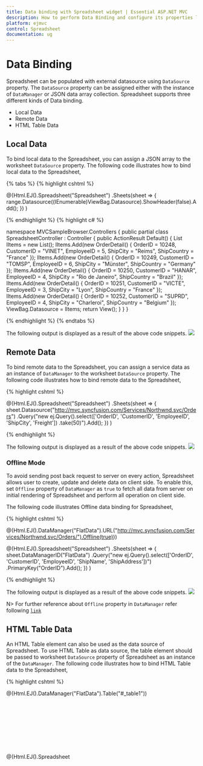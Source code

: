```yaml
---
title: Data binding with Spreadsheet widget | Essential ASP.NET MVC
description: How to perform Data Binding and configure its properties like dataSource, query etc.
platform: ejmvc
control: Spreadsheet
documentation: ug
---
```

# Data Binding

Spreadsheet can be populated with external datasource using `DataSource` property. The `DataSource` property can be assigned either with the instance of `DataManager` or JSON data array collection. Spreadsheet supports three different kinds of Data binding.

* Local Data
* Remote Data
* HTML Table Data

## Local Data

To bind local data to the Spreadsheet, you can assign a JSON array to the worksheet `DataSource` property. The following code illustrates how to bind local data to the Spreadsheet,

{% tabs %}
{% highlight cshtml %}

@(Html.EJ().Spreadsheet<object>("Spreadsheet")
    .Sheets(sheet =>
    {
        range.Datasource((IEnumerable<object>)ViewBag.Datasource).ShowHeader(false).Add();
    })
)
    
{% endhighlight %}
{% highlight c# %}

namespace MVCSampleBrowser.Controllers
{
    public partial class SpreadsheetController : Controller
    {
        public ActionResult Default()
        {
            List<OrderDetail> lItems = new List<OrderDetail>();
            lItems.Add(new OrderDetail() { OrderID = 10248, CustomerID = "VINET", EmployeeID = 5, ShipCity = "Reims", ShipCountry = "France" });
            lItems.Add(new OrderDetail() { OrderID = 10249, CustomerID = "TOMSP", EmployeeID = 6, ShipCity = "Münster", ShipCountry = "Germany" });
            lItems.Add(new OrderDetail() { OrderID = 10250, CustomerID = "HANAR", EmployeeID = 4, ShipCity = "Rio de Janeiro", ShipCountry = "Brazil" });
            lItems.Add(new OrderDetail() { OrderID = 10251, CustomerID = "VICTE", EmployeeID = 3, ShipCity = "Lyon", ShipCountry = "France" });
            lItems.Add(new OrderDetail() { OrderID = 10252, CustomerID = "SUPRD", EmployeeID = 4, ShipCity = "Charleroi", ShipCountry = "Belgium" });
            ViewBag.Datasource = lItems;
            return View();
        }
    }
}

{% endhighlight %}
{% endtabs %}

The following output is displayed as a result of the above code snippets.
![](Data-Binding_images/Data-Binding_img1.png)

## Remote Data

To bind remote data to the Spreadsheet, you can assign a service data as an instance of `DataManager` to the worksheet `DataSource` property. The following code illustrates how to bind remote data to the Spreadsheet,

{% highlight cshtml %}

@(Html.EJ().Spreadsheet<object>("Spreadsheet")
    .Sheets(sheet =>
    {
        sheet.Datasource("http://mvc.syncfusion.com/Services/Northwnd.svc/Orders")
        .Query("new ej.Query().select(['OrderID', 'CustomerID', 'EmployeeID', 'ShipCity', 'Freight'])
        .take(50)").Add();
    })
)
    
{% endhighlight %}

The following output is displayed as a result of the above code snippets.
![](Data-Binding_images/Data-Binding_img2.png)

### Offline Mode

To avoid sending post back request to server on every action, Spreadsheet allows user to create, update and delete data on client side. To enable this, set `Offline` property of `DataManager` as `true` to fetch all data from server on initial rendering of Spreadsheet and perform all operation on client side.

The following code illustrates Offline data binding for Spreadsheet,

{% highlight cshtml %}

@(Html.EJ().DataManager("FlatData").URL("http://mvc.syncfusion.com/Services/Northwnd.svc/Orders/").Offline(true)))

@(Html.EJ().Spreadsheet<object>("Spreadsheet")
    .Sheets(sheet =>
    {
        sheet.DataManagerID("FlatData")
        .Query("new ej.Query().select(['OrderID', 'CustomerID', 'EmployeeID', 'ShipName',  'ShipAddress'])")
        .PrimaryKey("OrderID").Add();
    })
)
    
{% endhighlight %}

The following output is displayed as a result of the above code snippets.
![](Data-Binding_images/Data-Binding_img2.png)

N> For further reference about `Offline` property in `DataManager` refer following [`link`](https://help.syncfusion.com/aspnetmvc/datamanager/data-binding#offline-mode "link")

## HTML Table Data

An HTML Table element can also be used as the data source of Spreadsheet. To use HTML Table as data source, the table element should be passed to worksheet `DataSource` property of Spreadsheet as an instance of the `DataManager`. The following code illustrates how to bind HTML Table data to the Spreadsheet,

{% highlight cshtml %}

@(Html.EJ().DataManager("FlatData").Table("#_table1"))

@(Html.EJ().Spreadsheet<object>("Spreadsheet")
    .Sheets(sheet =>
    {
        sheet.DataManagerID("FlatData").Add();
    })
)

<script id="_table1" type="text/template">    
    <table id="Table1">
        <thead>
            <tr>
                <th>Laptop</th>
                <th>Model</th>
                <th>Price</th>
                <th>OS</th>
                <th>RAM</th>
                <th>ScreenSize</th>
            </tr>
        </thead>
        <tbody>
            <tr>
                <td>Dell Vostro</td>
                <td>2520</td>
                <td>39990</td>
                <td>Windows 8</td>
                <td>4GB</td>
                <td>15.6</td>
            </tr>
            <tr>
                <td>HP Pavilion Sleekbook</td>
                <td>14-B104AU</td>
                <td>22800</td>
                <td>Windows 8</td>
                <td>2GB</td>
                <td>14</td>
            </tr>
            <tr>
                <td>Sony Vaio</td>
                <td>E14A15</td>
                <td>42500</td>
                <td>Windows 7 Home Premium</td>
                <td>4GB DDR3 RAM</td>
                <td>14</td>
            </tr>
            <tr>
                <td>Lenovo</td>
                <td>Yoga 13</td>
                <td>57000</td>
                <td>Windows 8 RT</td>
                <td>2GB DDR3 RAM</td>
                <td>11.6</td>
            </tr>
            <tr>
                <td>Toshiba</td>
                <td>L850-Y3110</td>
                <td>57700</td>
                <td>Windows 8 SL</td>
                <td>8GB DDR3 RAM</td>
                <td>15.6</td>
            </tr>
        </tbody>
    </table>
</script>
{% endhighlight %}

The following output is displayed as a result of the above code snippets.
![](Data-Binding_images/Data-Binding_img3.png)

## Ways to bind data in Spreadsheet

You can bind data to Spreadsheet in following ways,

* Cell binding
* Range binding
* Sheet binding

### Cell Binding

Spreadsheet can bind data for individual cells in a sheet. The data may contain value, style, format, comment and hyperlink. The individual cell properties are listed below,

<table>
    <tr>
        <th>
            Properties
        </th>
        <th>
            Description
        </th>
    </tr>
    <tr>
        <td>
            Index
        </td>
        <td>
            To specify particular cell
        </td>
    </tr>
    <tr>
        <td>
            Value
        </td>
        <td>
            To specify value. It may be string, integer, formula etc.
        </td>
    </tr>
    <tr>
        <td>
            Style
        </td>
        <td>
            To specify style in the cell
        </td>
    </tr>
    <tr>
        <td>
            Format
        </td>
        <td>
            To specify number format in the cell
        </td>
    </tr>
    <tr>
        <td>
            Comment
        </td>
        <td>
            To specify comment in the cell
        </td>
    </tr>
    <tr>        
        <td>
            Hyperlink
        </td>
        <td>
            To specify hyperlink in the cell
        </td>
    </tr>
</table>

The individual row properties are listed below,

<table>
    <tr>
        <th>
            Properties
        </th>
        <th>
            Description
        </th>
    </tr>
    <tr>
        <td>
            Index
        </td>
        <td>
            To specify particular row
        </td>
    </tr>
    <tr>
        <td>
            Height
        </td>
        <td>
            To specify height in the row
        </td>
    </tr>
</table>

You can specify particular row with `Index` property and its height with `Height` property in the `Rows` property collection. The following code illustrates cell binding in Spreadsheet,

{% highlight cshtml %}

@(Html.EJ().Spreadsheet<object>("Spreadsheet")
    .ScrollSettings(scroll =>
    {
        scroll.Height(510);
    })
    .Sheets(sheet =>
    {
        sheet.Rows(rows =>
        {
            rows.Height(30).Cells(cells =>
            {
                cells.Value("Item Name").Style(style =>
                {
                    style.FontWeight("bold").Color("#FFFFFF").BackgroundColor("#428bca");
                }).Add();
                cells.Value("Quantity").Style(style =>
                {
                    style.FontWeight("bold").Color("#FFFFFF").BackgroundColor("#428bca");
                }).Add();
                cells.Value("Price").Style(style =>
                {
                    style.FontWeight("bold").Color("#FFFFFF").BackgroundColor("#428bca");
                }).Add();
                cells.Value("Amount").Style(style =>
                {
                    style.FontWeight("bold").Color("#FFFFFF").BackgroundColor("#428bca");
                }).Add();
                cells.Value("Stock Details").Style(style =>
                {
                    style.FontWeight("bold").Color("#FFFFFF").BackgroundColor("#428bca");
                }).Add();
                cells.Value("Website").Style(style =>
                {
                    style.FontWeight("bold").Color("#FFFFFF").BackgroundColor("#428bca");
                }).Add();
            }).Add();
            rows.Cells(cells =>
            {
                cells.Value("Casual Shoes").Comment(comment =>
                {
                    comment.Value("Casual Footwears with wide variety of colors.");
                }).Add();
                cells.Value("10").Add();
                cells.Value("20").Format(format =>
                {
                    format.Type("currency");
                }).Add();
                cells.Value("=B2*C2").Add();
                cells.Value("OUT OF STOCK").Add();
                cells.Value("Amazon").Hyperlink(hyperlink =>
                {
                    hyperlink.WebAddr("www.amazon.com");
                }).Add();
            }).Add();
            rows.Cells(cells =>
            {
                cells.Value("Sports Shoes").Style(style =>
                {
                    style.BackgroundColor("#E5F3FF");
                }).Add();
                cells.Value("20").Style(style =>
                {
                    style.BackgroundColor("#E5F3FF");
                }).Add();
                cells.Value("30").Format(format =>
                {
                    format.Type("currency");
                }).Style(style =>
                {
                    style.BackgroundColor("#E5F3FF");
                }).Add();
                cells.Value("=B3*C3").Style(style =>
                {
                    style.BackgroundColor("#E5F3FF");
                }).Add();
                cells.Value("IN STOCK").Style(style =>
                {
                    style.BackgroundColor("#E5F3FF");
                }).Add();
                cells.Value("AliExpress").Hyperlink(hyperlink =>
                {
                    hyperlink.WebAddr("www.aliexpress.com");
                }).Style(style =>
                {
                    style.BackgroundColor("#E5F3FF");
                }).Add();
            }).Add();
            rows.Cells(cells =>
            {
                cells.Value("Formal Shoes").Comment(comment =>
                {
                    comment.Value("Formal Footwears with wide range of sizes.");
                }).Add();
                cells.Value("20").Add();
                cells.Value("15").Format(format =>
                {
                    format.Type("currency");
                }).Add();
                cells.Value("=B4*C4").Add();
                cells.Value("IN STOCK").Add();
                cells.Value("Amazon").Hyperlink(hyperlink =>
                {
                    hyperlink.WebAddr("www.amazon.com");
                }).Add();
            }).Add();
            rows.Height(30).Cells(cells =>
            {
                cells.Style(style =>
                {
                    style.BackgroundColor("#428bca");
                }).Add();
                cells.Style(style =>
                {
                    style.BackgroundColor("#428bca");
                }).Add();
                cells.Value("Total Amount").Index(2).Style(style =>
                {
                    style.FontWeight("bold").Color("#FFFFFF").BackgroundColor("#428bca");
                }).Add();
                cells.Value("=Sum(D2:D4)").Style(style =>
                {
                    style.FontWeight("bold").Color("#FFFFFF").BackgroundColor("#428bca");
                }).Add();
                cells.Style(style =>
                {
                    style.BackgroundColor("#428bca");
                }).Add();
                cells.Style(style =>
                {
                    style.BackgroundColor("#428bca");
                }).Add();
            }).Add();
        }).Add();
    })
)

{% endhighlight %}

The following output is displayed as a result of the above code snippets.
![](Data-Binding_images/Data-Binding_img4.png)

### Range Binding

Spreadsheet can bind data for one or more range in a sheet using `RangeSettings`. The individual range properties are listed below,

<table>
    <tr>
        <th>
            Properties
        </th>
        <th>
            Description
        </th>
    </tr>
    <tr>
        <td>
            DataSource
        </td>
        <td>
            To specify JSON or {{'`DataManager`' | markdownify}}
        </td>
    </tr>
    <tr>    
        <td>
            Query
        </td>
        <td>
            To specify query for {{'`DataManager`' | markdownify}}
        </td>
    </tr>
    <tr>
        <td>    
            StartCell
        </td>
        <td>
            To specify start cell of a range
        </td>
    </tr>
    <tr>
        <td>
            PrimaryKey
        </td>
        <td>
            To specify data source primary key
        </td>
    </tr>
    <tr>
        <td>
            ShowHeader
        </td>
        <td>
            To show data source header
        </td>
    </tr>
    <tr>
        <td>
            HeaderStyles
        </td>
        <td>
            To specify header styles
        </td>
    </tr>
</table>

The following code illustrates range binding in Spreadsheet

{% tabs %}
{% highlight cshtml %}

@(Html.EJ().Spreadsheet<object>("Spreadsheet")
    .Sheets(sheet =>
    {
        sheet.RangeSettings(range =>
        {
            range.Datasource((IEnumerable<object>)ViewBag.Datasource).StartCell("C2").ShowHeader(true).Add();
        }).Add();
    })
)
    
{% endhighlight %}
{% highlight c# %}

namespace MVCSampleBrowser.Controllers
{
    public partial class SpreadsheetController : Controller
    {
        public ActionResult Default()
        {
            List<MarkDetail> lItems = new List<MarkDetail>();
            lItems.Add(new MarkDetail() { Name = "VINET", Average = 90, Grade = "S" });
            lItems.Add(new MarkDetail() { Name = "TOMSP", Average = 83, Grade = "A" });
            lItems.Add(new MarkDetail() { Name = "HANAR", Average = 80, Grade = "A" });
            lItems.Add(new MarkDetail() { Name = "VICTE", Average = 93, Grade = "S" });
            lItems.Add(new MarkDetail() { Name = "SUPRD", Average = 60, Grade = "D" });
            lItems.Add(new MarkDetail() { Name = "CHOPS", Average = 71, Grade = "C" });
            lItems.Add(new MarkDetail() { Name = "WELLI", Average = 88, Grade = "A" });
            lItems.Add(new MarkDetail() { Name = "HILLA", Average = 95, Grade = "S" });
            lItems.Add(new MarkDetail() { Name = "ERNSH", Average = 69, Grade = "D" });
            lItems.Add(new MarkDetail() { Name = "CENTC", Average = 77, Grade = "C" });
            lItems.Add(new MarkDetail() { Name = "OTTIK", Average = 95, Grade = "S" });
            lItems.Add(new MarkDetail() { Name = "RATTC", Average = 85, Grade = "A" });
            lItems.Add(new MarkDetail() { Name = "FOLKO", Average = 90, Grade = "A" });
            lItems.Add(new MarkDetail() { Name = "BLONP", Average = 97, Grade = "S" });
            ViewBag.Datasource = lItems;
            return View();
        }
    }
}

{% endhighlight %}
{% endtabs %}
The following output is displayed as a result of the above code snippets.

![](Data-Binding_images/Data-Binding_img5.png)

### Sheet Binding

Spreadsheet can bind data for a sheet. The individual sheet properties are listed below,

<table>
    <tr>
        <th>
            Properties
        </th>
        <th>
            Description
        </th>
    </tr>
    <tr>
        <td>
            DataSource
        </td>
        <td>
            To specify JSON or {{'`DataManager`' | markdownify}}
        </td>
    </tr>
    <tr>
        <td>
            Query
        </td>
        <td>
            To specify query for {{'`DataManager`' | markdownify}}
        </td>
    </tr>
    <tr>
        <td>
            StartCell
        </td>
        <td>
            To specify start cell of a range
        </td>
    </tr>
    <tr>
        <td>
            PrimaryKey
        </td>
        <td>
            To specify data source primary key
        </td>
    </tr>
    <tr>
        <td>
            ShowHeader
        </td>
        <td>
            To show data source header
        </td>
    </tr>
    <tr>
        <td>
            HeaderStyles
        </td>
        <td>
            To specify header styles
        </td>
    </tr>
    <tr>
        <td>
            FieldAsColumnHeader
        </td>
        <td>
            To show data source fields in column header
        </td>
    </tr>
</table>

The following code illustrates sheet binding in Spreadsheet

{% highlight cshtml %}

@(Html.EJ().Spreadsheet<object>("Spreadsheet")
    .Sheets(sheet =>
    {
        sheet.Datasource("http://mvc.syncfusion.com/Services/Northwnd.svc/Orders")
        .Query("new ej.Query().select(['OrderID', 'CustomerID', 'EmployeeID', 'ShipCity', 'Freight'])
        .take(50)").FieldAsColumnHeader(true).PrimaryKey("OrderID").Add();
    })
)
    
{% endhighlight %}

The following output is displayed as a result of the above code snippets. 
![](Data-Binding_images/Data-Binding_img6.png)

